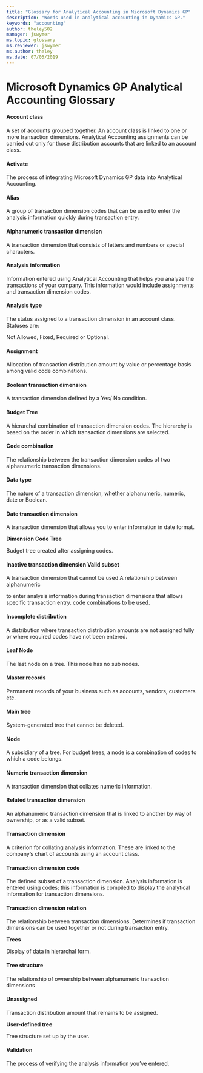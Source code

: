 ```yaml
---
title: "Glossary for Analytical Accounting in Microsoft Dynamics GP"
description: "Words used in analytical accounting in Dynamics GP."
keywords: "accounting"
author: theley502
manager: jswymer
ms.topic: glossary
ms.reviewer: jswymer
ms.author: theley
ms.date: 07/05/2019
---
```


# Microsoft Dynamics GP Analytical Accounting Glossary

#### Account class

A set of accounts grouped together. An account class is linked to one or
more transaction dimensions. Analytical Accounting assignments can be
carried out only for those distribution accounts that are linked to an
account class.

#### Activate

The process of integrating Microsoft Dynamics GP data into Analytical
Accounting.

#### Alias

A group of transaction dimension codes that can be used to enter the
analysis information quickly during transaction entry.

#### Alphanumeric transaction dimension

A transaction dimension that consists of letters and numbers or special
characters.

#### Analysis information

Information entered using Analytical Accounting that helps you analyze the
transactions of your company. This information would include assignments and
transaction dimension codes.

#### Analysis type

The status assigned to a transaction dimension in an account class. Statuses
are:

Not Allowed, Fixed, Required or Optional.

#### Assignment

Allocation of transaction distribution amount by value or percentage basis
among valid code combinations.

#### Boolean transaction dimension

A transaction dimension defined by a Yes/ No condition.

#### Budget Tree

A hierarchal combination of transaction dimension codes. The hierarchy is
based on the order in which transaction dimensions are selected.

#### Code combination

The relationship between the transaction dimension codes of two alphanumeric
transaction dimensions.

#### Data type

The nature of a transaction dimension, whether alphanumeric, numeric, date
or Boolean.

#### Date transaction dimension

A transaction dimension that allows you to enter information in date format.

**Dimension Code Tree**

Budget tree created after assigning codes.

#### Inactive transaction dimension Valid subset

A transaction dimension that cannot be used A relationship between alphanumeric

to enter analysis information during transaction dimensions that allows
specific transaction entry. code combinations to be used.

#### Incomplete distribution

A distribution where transaction distribution amounts are not assigned fully
or where required codes have not been entered.

#### Leaf Node

The last node on a tree. This node has no sub nodes.

#### Master records

Permanent records of your business such as accounts, vendors, customers etc.

#### Main tree

System-generated tree that cannot be deleted.

#### Node

A subsidiary of a tree. For budget trees, a node is a combination of codes
to which a code belongs.

#### Numeric transaction dimension

A transaction dimension that collates numeric information.

#### Related transaction dimension

An alphanumeric transaction dimension that is linked to another by way of
ownership, or as a valid subset.

#### Transaction dimension

A criterion for collating analysis information. These are linked to the
company’s chart of accounts using an account class.

#### Transaction dimension code

The defined subset of a transaction dimension. Analysis information is
entered using codes; this information is compiled to display the analytical
information for transaction dimensions.

#### Transaction dimension relation

The relationship between transaction dimensions. Determines if transaction
dimensions can be used together or not during transaction entry.

**Trees**

Display of data in hierarchal form.

#### Tree structure

The relationship of ownership between alphanumeric transaction dimensions

#### Unassigned

Transaction distribution amount that remains to be assigned.

**User-defined tree**

Tree structure set up by the user.

#### Validation

The process of verifying the analysis information you’ve entered.
